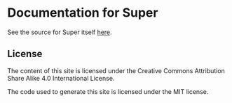 # Documentation for Super

See the source for Super itself [here](https://github.com/zachahn/super).


## License

The content of this site is licensed under the Creative Commons Attribution Share Alike 4.0 International License.

The code used to generate this site is licensed under the MIT license.
